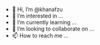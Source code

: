 - 👋 Hi, I’m @khanafzu
- 👀 I’m interested in ...
- 🌱 I’m currently learning ...
- 💞️ I’m looking to collaborate on ...
- 📫 How to reach me ...

<!---
khanafzu/khanafzu is a ✨ special ✨ repository because its `README.md` (this file) appears on your GitHub profile.
You can click the Preview link to take a look at your changes.
--->
